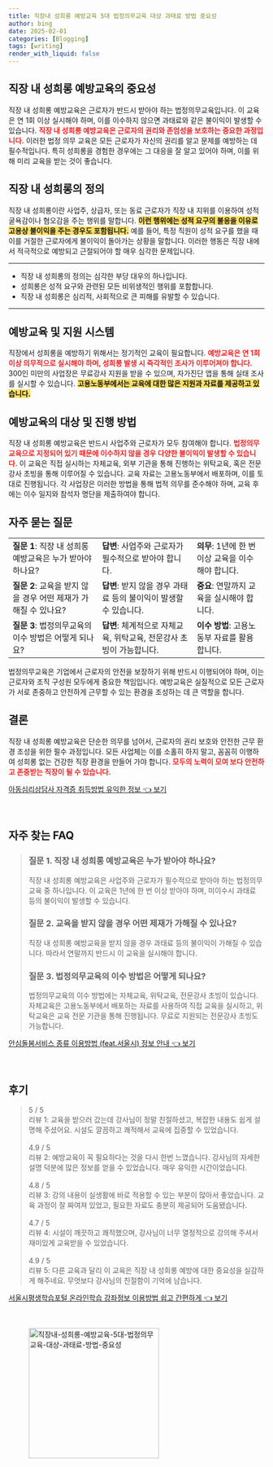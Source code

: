 ```yaml
---
title: 직장내 성희롱 예방교육 5대 법정의무교육 대상 과태료 방법 중요성
author: bing
date: 2025-02-01
categories: [Blogging]
tags: [writing]
render_with_liquid: false
---
```



<h2 id='직장 내 성희롱 예방교육의 중요성'>직장 내 성희롱 예방교육의 중요성</h2>

<p>직장 내 성희롱 예방교육은 근로자가 반드시 받아야 하는 법정의무교육입니다. 이 교육은 연 1회 이상 실시해야 하며, 이를 이수하지 않으면 과태료와 같은 불이익이 발생할 수 있습니다. <b><span style="color: #ee2323;">직장 내 성희롱 예방교육은 근로자의 권리와 존엄성을 보호하는 중요한 과정입니다.</span></b> 이러한 법정 의무 교육은 모든 근로자가 자신의 권리를 알고 문제를 예방하는 데 필수적입니다. 특히 성희롱을 경험한 경우에는 그 대응을 잘 알고 있어야 하며, 이를 위해 미리 교육을 받는 것이 좋습니다.</p>

<h2 id='직장 내 성희롱의 정의'>직장 내 성희롱의 정의</h2>

<p>직장 내 성희롱이란 사업주, 상급자, 또는 동료 근로자가 직장 내 지위를 이용하여 성적 굴욕감이나 혐오감을 주는 행위를 말합니다. <b><span style="background-color: #ffe066;">이런 행위에는 성적 요구의 불응을 이유로 고용상 불이익을 주는 경우도 포함됩니다.</span></b> 예를 들어, 특정 직원이 성적 요구를 했을 때 이를 거절한 근로자에게 불이익이 돌아가는 상황을 말합니다. 이러한 행동은 직장 내에서 적극적으로 예방되고 근절되어야 할 매우 심각한 문제입니다.</p>

<hr />

<ul>
    <li>직장 내 성희롱의 정의는 심각한 부당 대우의 하나입니다.</li>
    <li>성희롱은 성적 요구와 관련된 모든 비위생적인 행위를 포함합니다.</li>
    <li>직장 내 성희롱은 심리적, 사회적으로 큰 피해를 유발할 수 있습니다.</li>
</ul>

<hr />

<h2 id='예방교육 및 지원 시스템'>예방교육 및 지원 시스템</h2>

<p>직장에서 성희롱을 예방하기 위해서는 정기적인 교육이 필요합니다. <b><span style="color: #ee2323;">예방교육은 연 1회 이상 의무적으로 실시해야 하며, 성희롱 발생 시 즉각적인 조사가 이루어져야 합니다.</span></b> 300인 미만의 사업장은 무료강사 지원을 받을 수 있으며, 자가진단 앱을 통해 실태 조사를 실시할 수 있습니다. <b><span style="background-color: #ffe066;">고용노동부에서는 교육에 대한 많은 지원과 자료를 제공하고 있습니다.</span></b></p>

<h2 id='예방교육의 대상 및 진행 방법'>예방교육의 대상 및 진행 방법</h2>

<p>직장 내 성희롱 예방교육은 반드시 사업주와 근로자가 모두 참여해야 합니다. <b><span style="color: #ee2323;">법정의무교육으로 지정되어 있기 때문에 이수하지 않을 경우 다양한 불이익이 발생할 수 있습니다.</span></b> 이 교육은 직접 실시하는 자체교육, 외부 기관을 통해 진행하는 위탁교육, 혹은 전문강사 초빙을 통해 이루어질 수 있습니다. 교육 자료는 고용노동부에서 배포하며, 이를 토대로 진행됩니다. 각 사업장은 이러한 방법을 통해 법적 의무를 준수해야 하며, 교육 후에는 이수 일지와 참석자 명단을 제출하여야 합니다.</p>

<h2 id='자주 묻는 질문'>자주 묻는 질문</h2>

<table>
    <tr>
        <td><b>질문 1</b>: 직장 내 성희롱 예방교육은 누가 받아야 하나요?</td>
        <td><b>답변</b>: 사업주와 근로자가 필수적으로 받아야 합니다.</td>
        <td><b>의무</b>: 1년에 한 번 이상 교육을 이수해야 합니다.</td>
    </tr>
    <tr>
        <td><b>질문 2</b>: 교육을 받지 않을 경우 어떤 제재가 가해질 수 있나요?</td>
        <td><b>답변</b>: 받지 않을 경우 과태료 등의 불이익이 발생할 수 있습니다.</td>
        <td><b>중요</b>: 연말까지 교육을 실시해야 합니다.</td>
    </tr>
    <tr>
        <td><b>질문 3</b>: 법정의무교육의 이수 방법은 어떻게 되나요?</td>
        <td><b>답변</b>: 체계적으로 자체교육, 위탁교육, 전문강사 초빙이 가능합니다.</td>
        <td><b>이수 방법</b>: 고용노동부 자료를 활용합니다.</td>
    </tr>
</table>

<p>법정의무교육은 기업에서 근로자의 안전을 보장하기 위해 반드시 이행되어야 하며, 이는 근로자와 조직 구성원 모두에게 중요한 책임입니다. 예방교육은 실질적으로 모든 근로자가 서로 존중하고 안전하게 근무할 수 있는 환경을 조성하는 데 큰 역할을 합니다.</p>

<h2 id='결론'>결론</h2>

<p>직장 내 성희롱 예방교육은 단순한 의무를 넘어서, 근로자의 권리 보호와 안전한 근무 환경 조성을 위한 필수 과정입니다. 모든 사업체는 이를 소홀히 하지 말고, 꼼꼼히 이행하여 성희롱 없는 건강한 직장 환경을 만들어 가야 합니다. <b><span style="color: #ee2323;">모두의 노력이 모여 보다 안전하고 존중받는 직장이 될 수 있습니다.</span></b></p>


<p><a class="click-button" title="아동심리상담사 자격증 취득방법 유익한 정보" href="https://greenforu.github.io/posts/%EC%95%84%EB%8F%99%EC%8B%AC%EB%A6%AC%EC%83%81%EB%8B%B4%EC%82%AC-%EC%9E%90%EA%B2%A9%EC%A6%9D-%EC%B7%A8%EB%93%9D%EB%B0%A9%EB%B2%95-%EC%9C%A0%EC%9D%B5%ED%95%9C-%EC%A0%95%EB%B3%B4/" rel="dofollow">아동심리상담사 자격증 취득방법 유익한 정보 👈 보기</a></p><br>
<h2 id='자주_찾는_FAQ'>자주 찾는 FAQ</h2>
<div itemscope="" itemtype="https://schema.org/FAQPage"> 
<blockquote> 
<div itemscope="" itemprop="mainEntity" itemtype="https://schema.org/Question"> 
<h3 itemprop="name">질문 1. 직장 내 성희롱 예방교육은 누가 받아야 하나요?</h3> 
<div itemscope="" itemprop="acceptedAnswer" itemtype="https://schema.org/Answer"> 
<span itemprop="text"> 
<p>직장 내 성희롱 예방교육은 사업주와 근로자가 필수적으로 받아야 하는 법정의무교육 중 하나입니다. 이 교육은 1년에 한 번 이상 받아야 하며, 미이수시 과태료 등의 불이익이 발생할 수 있습니다.</p> 
</span> 
</div> 
</div> 

<div itemscope="" itemprop="mainEntity" itemtype="https://schema.org/Question"> 
<h3 itemprop="name">질문 2. 교육을 받지 않을 경우 어떤 제재가 가해질 수 있나요?</h3> 
<div itemscope="" itemprop="acceptedAnswer" itemtype="https://schema.org/Answer"> 
<span itemprop="text"> 
<p>직장 내 성희롱 예방교육을 받지 않을 경우 과태료 등의 불이익이 가해질 수 있습니다. 따라서 연말까지 반드시 이 교육을 실시해야 합니다.</p> 
</span> 
</div> 
</div> 

<div itemscope="" itemprop="mainEntity" itemtype="https://schema.org/Question"> 
<h3 itemprop="name">질문 3. 법정의무교육의 이수 방법은 어떻게 되나요?</h3> 
<div itemscope="" itemprop="acceptedAnswer" itemtype="https://schema.org/Answer"> 
<span itemprop="text"> 
<p>법정의무교육의 이수 방법에는 자체교육, 위탁교육, 전문강사 초빙이 있습니다. 자체교육은 고용노동부에서 배포하는 자료를 사용하여 직접 교육을 실시하고, 위탁교육은 교육 전문 기관을 통해 진행됩니다. 무료로 지원되는 전문강사 초빙도 가능합니다.</p> 
</span> 
</div> 
</div> 
</blockquote> 
</div>
<p><a class="click-button" title="안심돌봄서비스 종류 이용방법 (feat.서울시) 정보 안내" href="https://greenforu.github.io/posts/%EC%95%88%EC%8B%AC%EB%8F%8C%EB%B4%84%EC%84%9C%EB%B9%84%EC%8A%A4-%EC%A2%85%EB%A5%98-%EC%9D%B4%EC%9A%A9%EB%B0%A9%EB%B2%95-(feat.%EC%84%9C%EC%9A%B8%EC%8B%9C)-%EC%A0%95%EB%B3%B4-%EC%95%88%EB%82%B4/" rel="dofollow">안심돌봄서비스 종류 이용방법 (feat.서울시) 정보 안내 👈 보기</a></p><br>
<h2 id='후기'>후기</h2>
<div itemscope itemtype="https://schema.org/Product">
  <blockquote>
  <div itemprop="review" itemscope itemtype="https://schema.org/Review">
      <div itemprop="reviewRating" itemscope itemtype="https://schema.org/Rating"> <span itemprop="ratingValue">5</span> / <span itemprop="bestRating">5</span> </div>
      <span itemprop="reviewBody">리뷰 1: 교육을 받으러 갔는데 강사님이 정말 친절하셨고, 복잡한 내용도 쉽게 설명해 주셨어요. 시설도 깔끔하고 쾌적해서 교육에 집중할 수 있었습니다.</span>
  </div>
  <br>
  <div itemprop="review" itemscope itemtype="https://schema.org/Review">
      <div itemprop="reviewRating" itemscope itemtype="https://schema.org/Rating"> <span itemprop="ratingValue">4.9</span> / <span itemprop="bestRating">5</span> </div>
      <span itemprop="reviewBody">리뷰 2: 예방교육이 꼭 필요하다는 것을 다시 한번 느꼈습니다. 강사님의 자세한 설명 덕분에 많은 정보를 얻을 수 있었습니다. 매우 유익한 시간이었습니다.</span>
  </div>
  <br>
  <div itemprop="review" itemscope itemtype="https://schema.org/Review">
      <div itemprop="reviewRating" itemscope itemtype="https://schema.org/Rating"> <span itemprop="ratingValue">4.8</span> / <span itemprop="bestRating">5</span> </div>
      <span itemprop="reviewBody">리뷰 3: 강의 내용이 실생활에 바로 적용할 수 있는 부분이 많아서 좋았습니다. 교육 과정이 잘 짜여져 있었고, 필요한 자료도 충분히 제공되어 도움됐습니다.</span>
  </div>
  <br>
  <div itemprop="review" itemscope itemtype="https://schema.org/Review">
      <div itemprop="reviewRating" itemscope itemtype="https://schema.org/Rating"> <span itemprop="ratingValue">4.7</span> / <span itemprop="bestRating">5</span> </div>
      <span itemprop="reviewBody">리뷰 4: 시설이 깨끗하고 쾌적했으며, 강사님이 너무 열정적으로 강의해 주셔서 재미있게 교육받을 수 있었습니다.</span>
  </div>
  <br>
  <div itemprop="review" itemscope itemtype="https://schema.org/Review">
      <div itemprop="reviewRating" itemscope itemtype="https://schema.org/Rating"> <span itemprop="ratingValue">4.9</span> / <span itemprop="bestRating">5</span> </div>
      <span itemprop="reviewBody">리뷰 5: 다른 교육과 달리 이 교육은 직장 내 성희롱 예방에 대한 중요성을 실감하게 해주네요. 무엇보다 강사님의 친절함이 기억에 남습니다.</span>
  </div>
  </blockquote>
</div>
<p><a class="click-button" title="서울시평생학습포털 온라인학습 강좌정보 이용방법 쉽고 간편하게" href="https://greenforu.github.io/posts/%EC%84%9C%EC%9A%B8%EC%8B%9C%ED%8F%89%EC%83%9D%ED%95%99%EC%8A%B5%ED%8F%AC%ED%84%B8-%EC%98%A8%EB%9D%BC%EC%9D%B8%ED%95%99%EC%8A%B5-%EA%B0%95%EC%A2%8C%EC%A0%95%EB%B3%B4-%EC%9D%B4%EC%9A%A9%EB%B0%A9%EB%B2%95-%EC%89%BD%EA%B3%A0-%EA%B0%84%ED%8E%B8%ED%95%98%EA%B2%8C/" rel="dofollow">서울시평생학습포털 온라인학습 강좌정보 이용방법 쉽고 간편하게 👈 보기</a></p><br>
<figure class="image"><img src="https://greenforu.github.io/assets/img/thumbnail/직장내-성희롱-예방교육-5대-법정의무교육-대상-과태료-방법-중요성.webp" alt="직장내-성희롱-예방교육-5대-법정의무교육-대상-과태료-방법-중요성" width="256" height="256"></figure>